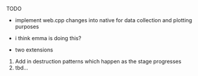 TODO
* implement web.cpp changes into native for data collection and plotting purposes
- i think emma is doing this?

* two extensions
1. Add in destruction patterns which happen as the stage progresses
2. tbd...